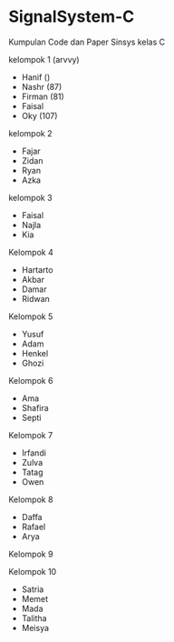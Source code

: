 # SignalSystem-C
Kumpulan Code dan Paper Sinsys kelas C

kelompok 1 (arvvy)
- Hanif ()
- Nashr (87)
- Firman (81)
- Faisal 
- Oky (107)

kelompok 2 
- Fajar
- Zidan
- Ryan
- Azka

kelompok 3
- Faisal
- Najla
- Kia

Kelompok 4
- Hartarto
- Akbar
- Damar
- Ridwan

Kelompok 5
- Yusuf
- Adam
- Henkel
- Ghozi

Kelompok 6
- Ama
- Shafira
- Septi

Kelompok 7
- Irfandi
- Zulva
- Tatag
- Owen

Kelompok 8
- Daffa
- Rafael
- Arya

Kelompok 9

Kelompok 10
- Satria
- Memet
- Mada
- Talitha
- Meisya
